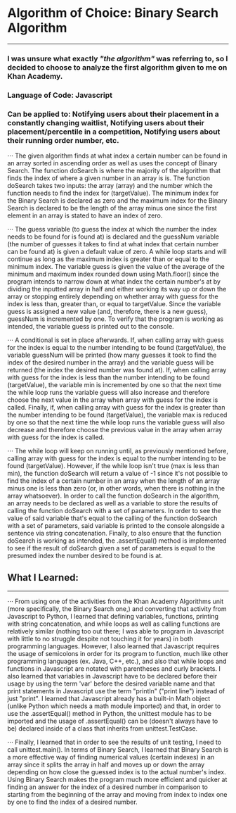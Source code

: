 # Algorithm of Choice: Binary Search Algorithm
---
### I was unsure what exactly *"the algorithm"* was referring to, so I decided to choose to analyze the first algorithm given to me on Khan Academy.

### Language of Code: Javascript

### Can be applied to: Notifying users about their placement in a constantly changing waitlist, Notifying users about their placement/percentile in a competition, Notifying users about their running order number, etc.

⋅⋅⋅ The given algorithm finds at what index a certain number can be found in an array sorted in ascending order as well as uses the concept of Binary Search. The function doSearch is where the majority of the algorithm that finds the index of where a given number in an array is is. The function doSearch takes two inputs: the array (array) and the number which the function needs to find the index for (targetValue). The minimum index for the Binary Search is declared as zero and the maximum index for the Binary Search is declared to be the length of the array minus one since the first element in an array is stated to have an index of zero.  

⋅⋅⋅ The guess variable (to guess the index at which the number the index needs to be found for is found at) is declared and the guessNum variable (the number of guesses it takes to find at what index that certain number can be found at) is given a default value of zero. A while loop starts and will continue as long as the maximum index is greater than or equal to the minimum index. The variable guess is given the value of the average of the minimum and maximum index rounded down using Math.floor() since the program intends to narrow down at what index the certain number's at by dividing the inputted array in half and either working its way up or down the array or stopping entirely depending on whether array with guess for the index is less than, greater than, or equal to targetValue. Since the variable guess is assigned a new value (and, therefore, there is a new guess), guessNum is incremented by one. To verify that the program is working as intended, the variable guess is printed out to the console.

⋅⋅⋅ A conditional is set in place afterwards. If, when calling array with guess for the index is equal to the number intending to be found (targetValue), the variable guessNum will be printed (how many guesses it took to find the index of the desired number in the array) and the variable guess will be returned (the index the desired number was found at). If, when calling array with guess for the index is less than the number intending to be found (targetValue), the variable min is incremented by one so that the next time the while loop runs the variable guess will also increase and therefore choose the next value in the array when array with guess for the index is called. Finally, if, when calling array with guess for the index is greater than the number intending to be found (targetValue), the variable max is reduced by one so that the next time the while loop runs the variable guess will also decrease and therefore choose the previous value in the array when array with guess for the index is called. 

⋅⋅⋅ The while loop will keep on running until, as previously mentioned before, calling array with guess for the index is equal to the number intending to be found (targetValue). However, if the while loop isn't true (max is less than min), the function doSearch will return a value of -1 since it's not possible to find the index of a certain number in an array when the length of an array minus one is less than zero (or, in other words, when there is nothing in the array whatsoever). In order to call the function doSearch in the algorithm, an array needs to be declared as well as a variable to store the results of calling the function doSearch with a set of parameters. In order to see the value of said variable that's equal to the calling of the function doSearch with a set of parameters, said variable is printed to the console alongside a sentence via string concatenation. Finally, to also ensure that the function doSearch is working as intended, the .assertEqual() method is implemented to see if the result of doSearch given a set of parameters is equal to the presumed index the number desired to be found is at.

## What I Learned:
---
⋅⋅⋅ From using one of the activities from the Khan Academy Algorithms unit (more specifically, the Binary Search one,) and converting that activity from Javascript to Python, I learned that defining variables, functions, printing with string concatenation, and while loops as well as calling functions are relatively similar (nothing too out there; I was able to program in Javascript with little to no struggle despite not touching it for years) in both programming languages. However, I also learned that Javascript requires the usage of semicolons in order for its program to function, much like other programming languages (ex. Java, C++, etc.), and also that while loops and functions in Javascript are notated with parentheses and curly brackets. I also learned that variables in Javascript have to be declared before their usage by using the term 'var' before the desired variable name and that print statements in Javascript use the term "println" ("print line") instead of just "print". I learned that Javascript already has a built-in Math object (unlike Python which needs a math module imported) and that, in order to use the .assertEqual() method in Python, the unittest module has to be imported and the usage of .assertEqual() can be (doesn't always have to be) declared inside of a class that inherits from unittest.TestCase. 

⋅⋅⋅ Finally, I learned that in order to see the results of unit testing, I need to call unittest.main(). In terms of Binary Search, I learned that Binary Search is a more effective way of finding numerical values (certain indexes) in an array since it splits the array in half and moves up or down the array depending on how close the guessed index is to the actual number's index. Using Binary Search makes the program much more efficient and quicker at finding an answer for the index of a desired number in comparison to starting from the beginning of the array and moving from index to index one by one to find the index of a desired number.
